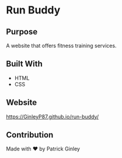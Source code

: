 # Run Buddy

## Purpose
A website that offers fitness training services.

## Built With
* HTML
* CSS

## Website
https://GinleyP87.github.io/run-buddy/

## Contribution
Made with ❤️ by Patrick Ginley
